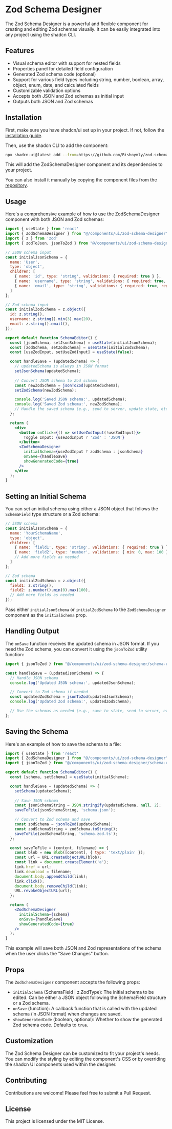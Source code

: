 # Zod Schema Designer

The Zod Schema Designer is a powerful and flexible component for creating and editing Zod schemas visually. It can be easily integrated into any project using the shadcn CLI.

## Features

- Visual schema editor with support for nested fields
- Properties panel for detailed field configuration
- Generated Zod schema code (optional)
- Support for various field types including string, number, boolean, array, object, enum, date, and calculated fields
- Customizable validation options
- Accepts both JSON and Zod schemas as initial input
- Outputs both JSON and Zod schemas

## Installation

First, make sure you have shadcn/ui set up in your project. If not, follow the [installation guide](https://ui.shadcn.com/docs/installation).

Then, use the shadcn CLI to add the component:

```bash
npx shadcn-ui@latest add --from=https://github.com/Bishoymly/zod-schema-designer/tree/main/components/zod-schema-designer
```

This will add the ZodSchemaDesigner component and its dependencies to your project.

You can also install it manually by copying the component files from the [repository](https://github.com/Bishoymly/zod-schema-designer).

## Usage

Here's a comprehensive example of how to use the ZodSchemaDesigner component with both JSON and Zod schemas:

```jsx
import { useState } from 'react'
import { ZodSchemaDesigner } from "@/components/ui/zod-schema-designer"
import { z } from 'zod'
import { zodToJson, jsonToZod } from "@/components/ui/zod-schema-designer/schema-utils"

// JSON schema input
const initialJsonSchema = {
  name: 'User',
  type: 'object',
  children: [
    { name: 'id', type: 'string', validations: { required: true } },
    { name: 'username', type: 'string', validations: { required: true, min: 3, max: 20 } },
    { name: 'email', type: 'string', validations: { required: true, regex: '^[\\w-\\.]+@([\\w-]+\\.)+[\\w-]{2,4}$' } },
  ]
};

// Zod schema input
const initialZodSchema = z.object({
  id: z.string(),
  username: z.string().min(3).max(20),
  email: z.string().email(),
});

export default function SchemaEditor() {
  const [jsonSchema, setJsonSchema] = useState(initialJsonSchema);
  const [zodSchema, setZodSchema] = useState(initialZodSchema);
  const [useZodInput, setUseZodInput] = useState(false);

  const handleSave = (updatedSchema) => {
    // updatedSchema is always in JSON format
    setJsonSchema(updatedSchema);
    
    // Convert JSON schema to Zod schema
    const newZodSchema = jsonToZod(updatedSchema);
    setZodSchema(newZodSchema);

    console.log('Saved JSON schema:', updatedSchema);
    console.log('Saved Zod schema:', newZodSchema);
    // Handle the saved schema (e.g., send to server, update state, etc.)
  };

  return (
    <div>
      <button onClick={() => setUseZodInput(!useZodInput)}>
        Toggle Input: {useZodInput ? 'Zod' : 'JSON'}
      </button>
      <ZodSchemaDesigner
        initialSchema={useZodInput ? zodSchema : jsonSchema}
        onSave={handleSave}
        showGeneratedCode={true}
      />
    </div>
  );
}
```

## Setting an Initial Schema

You can set an initial schema using either a JSON object that follows the `SchemaField` type structure or a Zod schema:

```javascript
// JSON schema
const initialJsonSchema = {
  name: 'YourSchemaName',
  type: 'object',
  children: [
    { name: 'field1', type: 'string', validations: { required: true } },
    { name: 'field2', type: 'number', validations: { min: 0, max: 100 } },
    // Add more fields as needed
  ]
};

// Zod schema
const initialZodSchema = z.object({
  field1: z.string(),
  field2: z.number().min(0).max(100),
  // Add more fields as needed
});
```

Pass either `initialJsonSchema` or `initialZodSchema` to the `ZodSchemaDesigner` component as the `initialSchema` prop.

## Handling Output

The `onSave` function receives the updated schema in JSON format. If you need the Zod schema, you can convert it using the `jsonToZod` utility function:

```javascript
import { jsonToZod } from "@/components/ui/zod-schema-designer/schema-utils"

const handleSave = (updatedJsonSchema) => {
  // Handle JSON schema
  console.log('Updated JSON schema:', updatedJsonSchema);

  // Convert to Zod schema if needed
  const updatedZodSchema = jsonToZod(updatedJsonSchema);
  console.log('Updated Zod schema:', updatedZodSchema);

  // Use the schemas as needed (e.g., save to state, send to server, etc.)
};
```

## Saving the Schema

Here's an example of how to save the schema to a file:

```jsx
import { useState } from 'react'
import { ZodSchemaDesigner } from "@/components/ui/zod-schema-designer"
import { jsonToZod } from "@/components/ui/zod-schema-designer/schema-utils"

export default function SchemaEditor() {
  const [schema, setSchema] = useState(initialSchema);

  const handleSave = (updatedSchema) => {
    setSchema(updatedSchema);
    
    // Save JSON schema
    const jsonSchemaString = JSON.stringify(updatedSchema, null, 2);
    saveToFile(jsonSchemaString, 'schema.json');

    // Convert to Zod schema and save
    const zodSchema = jsonToZod(updatedSchema);
    const zodSchemaString = zodSchema.toString();
    saveToFile(zodSchemaString, 'schema.zod.ts');
  };

  const saveToFile = (content, filename) => {
    const blob = new Blob([content], { type: 'text/plain' });
    const url = URL.createObjectURL(blob);
    const link = document.createElement('a');
    link.href = url;
    link.download = filename;
    document.body.appendChild(link);
    link.click();
    document.body.removeChild(link);
    URL.revokeObjectURL(url);
  };

  return (
    <ZodSchemaDesigner
      initialSchema={schema}
      onSave={handleSave}
      showGeneratedCode={true}
    />
  );
}
```

This example will save both JSON and Zod representations of the schema when the user clicks the "Save Changes" button.

## Props

The `ZodSchemaDesigner` component accepts the following props:

- `initialSchema` (SchemaField | z.ZodType): The initial schema to be edited. Can be either a JSON object following the SchemaField structure or a Zod schema.
- `onSave` (function): A callback function that is called with the updated schema (in JSON format) when changes are saved.
- `showGeneratedCode` (boolean, optional): Whether to show the generated Zod schema code. Defaults to `true`.

## Customization

The Zod Schema Designer can be customized to fit your project's needs. You can modify the styling by editing the component's CSS or by overriding the shadcn UI components used within the designer.

## Contributing

Contributions are welcome! Please feel free to submit a Pull Request.

## License

This project is licensed under the MIT License.

